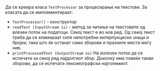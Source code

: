 Да се креира класа `TextProcessor` за процесирање на текстови. За класата да се имплементираат:

- `TextProcessor()` - конструктор
- `readText (InputStream is)` - метод за читање на текстовите од влезен поток на податоци. Секој текст е во нов ред. Од секој текст треба да се елимираат сите непотребни интерпукциски знаци и бројки, така што ќе останат само зборови и празните места меѓу нив. 
- `printProcessedText (OutputStream os)` На излезен поток да се испечати за секој ред најдолгиот збор. Доколку има повеќе такви зборови, да се испечати лексикографски најголемиот. 